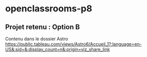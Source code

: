# openclassrooms-p8
## Projet retenu : Option B
Contenu dans le dossier Astro
https://public.tableau.com/views/Astro6/Accueil_1?:language=en-US&:sid=&:display_count=n&:origin=viz_share_link
